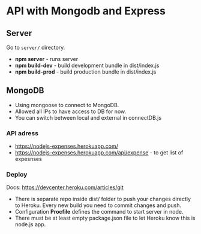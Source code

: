 # API with Mongodb and Express
## Server
Go to `server/` directory.
* **npm server** - runs server
* **npm build-dev** - build development bundle in dist/index.js 
* **npm build-prod** - build production bundle in dist/index.js
## MongoDB
* Using mongoose to connect to MongoDB.
* Allowed all IPs to have access to DB for now.
* You can switch between local and external in connectDB.js
### API adress
* https://nodejs-expenses.herokuapp.com/
* https://nodejs-expenses.herokuapp.com/api/expense - to get list of expesnses
### Deploy
Docs: https://devcenter.heroku.com/articles/git  
* There is separate repo inside dist/ folder to push your changes directly to Heroku. Every new build you need to commit changes and push.  
* Configuration **Procfile** defines the command to start server in node.  
* There must be at least empty package.json file to let Heroku know this is node.js app.

